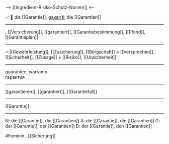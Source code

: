 --> [[Ingredient-Risiko-Schutz-Nomen]] <--

✅ 🔴 die [[Garantie]], [ɡaʁanˈtiː](https://youglish.com/pronounce/Garantie/german)
die [[Garantien]]

---
, [[Versicherung]], [[garantiert]], [[Garantiebestimmung]], [[Pfand]], [[Garantieplan]]


---
= [[Gewährleistung]], [[Zusicherung]], [[Bürgschaft]]
≈ [[Versprechen]], [[Sicherheit]], [[Zusage]]
≠ [[Risiko]], [[Unsicherheit]]

---
guarantee, warranty  
гарантия

---
[[garantieren]], [[garantiert]], [[Garantiefall]]

---
[[Garantie]]


---
N: die [[Garantie]], die [[Garantien]]
A: die [[Garantie]], die [[Garantien]]
G: der [[Garantie]], der [[Garantien]]
D: der [[Garantie]], den [[Garantien]]

#Feminin 
, [[Sicherung]]